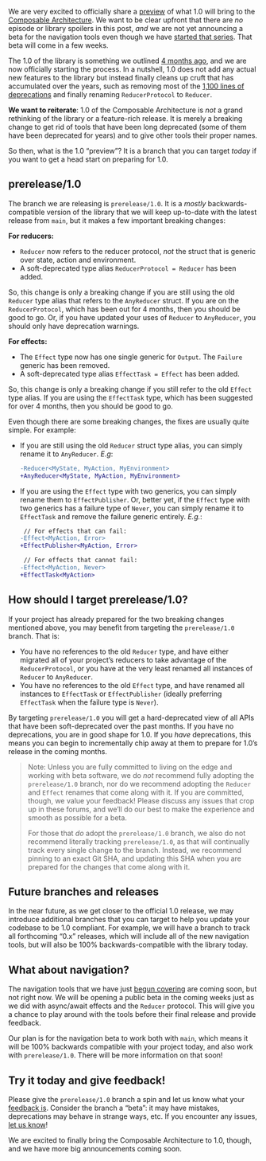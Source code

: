 We are very excited to officially share a [preview](https://github.com/pointfreeco/swift-composable-architecture/discussions/1905) of what 1.0 will bring to the [Composable Architecture](http://github.com/pointfreeco/swift-composable-architecture). We want to be clear upfront that there are *no* episode or library spoilers in this post, *and* we are not yet announcing a beta for the navigation tools even though we have [started that series](https://www.pointfree.co/collections/composable-architecture/navigation). That beta will come in a few weeks.

The 1.0 of the library is something we outlined [4 months ago](https://github.com/pointfreeco/swift-composable-architecture/discussions/1477), and we are now officially starting the process. In a nutshell, 1.0 does not add any actual new features to the library but instead finally cleans up cruft that has accumulated over the years, such as removing most of the [1,100 lines of deprecations](https://github.com/pointfreeco/swift-composable-architecture/blob/a99024bbd171d85a92bccbcea23e7c66f05dc12b/Sources/ComposableArchitecture/Internal/Deprecations.swift) and finally renaming `ReducerProtocol` to `Reducer`.

**We want to reiterate**: 1.0 of the Composable Architecture is *not* a grand rethinking of the library or a feature-rich release. It is merely a breaking change to get rid of tools that have been long deprecated (some of them have been deprecated for years) and to give other tools their proper names.

So then, what is the 1.0 “preview”? It is a branch that you can target *today* if you want to get a head start on preparing for 1.0.

## prerelease/1.0

The branch we are releasing is `prerelease/1.0`. It is a *mostly* backwards-compatible version of the library that we will keep up-to-date with the latest release from `main`, but it makes a few important breaking changes:

**For reducers:**

- `Reducer` now refers to the reducer protocol, *not* the struct that is generic over state, action and environment.
- A soft-deprecated type alias `ReducerProtocol = Reducer` has been added.

So, this change is only a breaking change if you are still using the old `Reducer` type alias that refers to the `AnyReducer` struct. If you are on the `ReducerProtocol`, which has been out for 4 months, then you should be good to go. Or, if you have updated your uses of `Reducer` to `AnyReducer`, you should only have deprecation warnings.

**For effects:**

- The `Effect` type now has one single generic for `Output`. The `Failure` generic has been removed.
- A soft-deprecated type alias `EffectTask = Effect` has been added.

So, this change is only a breaking change if you still refer to the old `Effect` type alias. If you are using the `EffectTask` type, which has been suggested for over 4 months, then you should be good to go.

Even though there are some breaking changes, the fixes are usually quite simple. For example:

- If you are still using the old `Reducer` struct type alias, you can simply rename it to `AnyReducer`. *E.g*:
    ```diff
    -Reducer<MyState, MyAction, MyEnvironment>
    +AnyReducer<MyState, MyAction, MyEnvironment>
    ```

- If you are using the `Effect` type with two generics, you can simply rename them to `EffectPublisher`. Or, better yet, if the `Effect` type with two generics has a failure type of `Never`, you can simply rename it to `EffectTask` and remove the failure generic entirely. *E.g.*:
    ```diff
     // For effects that can fail:
    -Effect<MyAction, Error>
    +EffectPublisher<MyAction, Error>

     // For effects that cannot fail:
    -Effect<MyAction, Never>
    +EffectTask<MyAction>
    ```

## How should I target prerelease/1.0?

If your project has already prepared for the two breaking changes mentioned above, you may benefit from targeting the `prerelease/1.0` branch. That is:

- You have no references to the old `Reducer` type, and have either migrated all of your project’s reducers to take advantage of the `ReducerProtocol`, or you have at the very least renamed all instances of `Reducer` to `AnyReducer`.
- You have no references to the old `Effect` type, and have renamed all instances to `EffectTask` or `EffectPublisher` (ideally preferring `EffectTask` when the failure type is `Never`).

By targeting `prerelease/1.0` you will get a hard-deprecated view of all APIs that have been soft-deprecated over the past months. If you have no deprecations, you are in good shape for 1.0. If you *have* deprecations, this means you can begin to incrementally chip away at them to prepare for 1.0’s release in the coming months.

> Note: Unless you are fully committed to living on the edge and working with beta software, we do *not* recommend fully adopting the `prerelease/1.0` branch, nor do we recommend adopting the `Reducer` and `Effect` renames that come along with it. If you are committed, though, we value your feedback! Please discuss any issues that crop up in these forums, and we’ll do our best to make the experience and smooth as possible for a beta.
>
> For those that *do* adopt the `prerelease/1.0` branch, we also do not recommend literally tracking `prerelease/1.0`, as that will continually track every single change to the branch. Instead, we recommend pinning to an exact Git SHA, and updating this SHA when you are prepared for the changes that come along with it.

## Future branches and releases

In the near future, as we get closer to the official 1.0 release, we may introduce additional branches that you can target to help you update your codebase to be 1.0 compliant. For example, we will have a branch to track all forthcoming “0.x” releases, which will include all of the new navigation tools, but will also be 100% backwards-compatible with the library today.

## What about navigation?

The navigation tools that we have just [begun covering](https://www.pointfree.co/collections/composable-architecture/navigation) are coming soon, but not right now. We will be opening a public beta in the coming weeks just as we did with async/await effects and the `Reducer` protocol. This will give you a chance to play around with the tools before their final release and provide feedback.

Our plan is for the navigation beta to work both with `main`, which means it will be 100% backwards compatible with your project today, and also work with `prerelease/1.0`. There will be more information on that soon!

## Try it today and give feedback!

Please give the `prerelease/1.0` branch a spin and let us know what your [feedback is](https://github.com/pointfreeco/swift-composable-architecture/discussions/1905). Consider the branch a “beta”: it may have mistakes, deprecations may behave in strange ways, etc. If you encounter any issues, [let us know](https://github.com/pointfreeco/swift-composable-architecture/discussions/1905)!

We are excited to finally bring the Composable Architecture to 1.0, though, and we have more big announcements coming soon.
